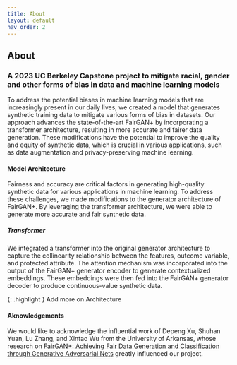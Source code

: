 ```yaml
---
title: About
layout: default
nav_order: 2
---
```


## About
### A 2023 UC Berkeley Capstone project to mitigate racial, gender and other forms of bias in data and machine learning models

To address the potential biases in machine learning models that are increasingly present in our daily lives, we created a model that generates synthetic training data to mitigate various forms of bias in datasets. Our approach advances the state-of-the-art FairGAN+ by incorporating a transformer architecture, resulting in more accurate and fairer data generation. These modifications have the potential to improve the quality and equity of synthetic data, which is crucial in various applications, such as data augmentation and privacy-preserving machine learning.

#### Model Architecture
Fairness and accuracy are critical factors in generating high-quality synthetic data for various applications in machine learning. To address these challenges, we made modifications to the generator architecture of FairGAN+. By leveraging the transformer architecture, we were able to generate more accurate and fair synthetic data. 

##### Transformer
We integrated a transformer into the original generator architecture to capture the collinearity relationship between the features, outcome variable, and protected attribute. The attention mechanism was incorporated into the output of the FairGAN+ generator encoder to generate contextualized embeddings. These embeddings were then fed into the FairGAN+ generator decoder to produce continuous-value synthetic data.

{: .highlight }
Add more on Architecture

#### Aknowledgements
We would like to acknowledge the influential work of Depeng Xu, Shuhan Yuan, Lu Zhang, and Xintao Wu from the University of Arkansas, whose research on [FairGAN+: Achieving Fair Data Generation and Classification through Generative Adversarial Nets] greatly influenced our project.


[FairGAN+: Achieving Fair Data Generation and Classification through Generative Adversarial Nets]: https://ieeexplore.ieee.org/abstract/document/9006322?casa_token=rtdWVzSgLKoAAAAA:AMi_jcLYpcU-evETPjOU7z-NF7W6NVOBczeq01sPpEIzl8V_XcwMYeTqabxFM2AOwCYt2VA
